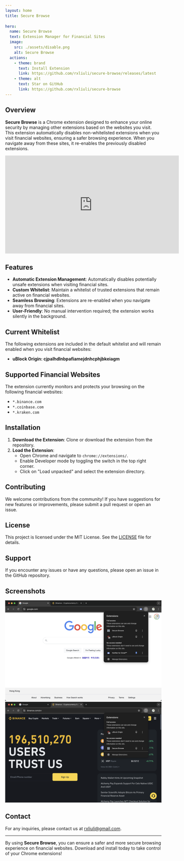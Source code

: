 ```yaml
---
layout: home
title: Secure Browse

hero:
  name: Secure Browse
  text: Extension Manager for Financial Sites
  image:
    src: ./assets/disable.png
    alt: Secure Browse
  actions:
    - theme: brand
      text: Install Extension
      link: https://github.com/rxliuli/secure-browse/releases/latest
    - theme: alt
      text: Star on GitHub
      link: https://github.com/rxliuli/secure-browse
---
```


## Overview

**Secure Browse** is a Chrome extension designed to enhance your online security by managing other extensions based on the websites you visit. This extension automatically disables non-whitelisted extensions when you visit financial websites, ensuring a safer browsing experience. When you navigate away from these sites, it re-enables the previously disabled extensions.

<iframe width="560" height="315" src="https://www.youtube.com/embed/c5xZBC26Ry0?si=uXyWyDevzoGeDmz2" title="YouTube video player" frameborder="0" allow="accelerometer; autoplay; clipboard-write; encrypted-media; gyroscope; picture-in-picture; web-share" referrerpolicy="strict-origin-when-cross-origin" allowfullscreen></iframe>

## Features

- **Automatic Extension Management**: Automatically disables potentially unsafe extensions when visiting financial sites.
- **Custom Whitelist**: Maintain a whitelist of trusted extensions that remain active on financial websites.
- **Seamless Browsing**: Extensions are re-enabled when you navigate away from financial sites.
- **User-Friendly**: No manual intervention required; the extension works silently in the background.

## Current Whitelist

The following extensions are included in the default whitelist and will remain enabled when you visit financial websites:

- **uBlock Origin: cjpalhdlnbpafiamejdnhcphjbkeiagm**

## Supported Financial Websites

The extension currently monitors and protects your browsing on the following financial websites:

- `*.binance.com`
- `*.coinbase.com`
- `*.kraken.com`

## Installation

1. **Download the Extension**: Clone or download the extension from the repository.
2. **Load the Extension**:
   - Open Chrome and navigate to `chrome://extensions/`.
   - Enable Developer mode by toggling the switch in the top right corner.
   - Click on "Load unpacked" and select the extension directory.

## Contributing

We welcome contributions from the community! If you have suggestions for new features or improvements, please submit a pull request or open an issue.

## License

This project is licensed under the MIT License. See the [LICENSE](https://github.com/rxliuli/secure-browse/blob/main/LICENSE) file for details.

## Support

If you encounter any issues or have any questions, please open an issue in the GitHub repository.

## Screenshots

![Screenshot 1](./assets/enable.png)
![Screenshot 2](./assets/disable.png)

## Contact

For any inquiries, please contact us at [rxliuli@gmail.com](mailto:rxliuli@gmail.com).

---

By using **Secure Browse**, you can ensure a safer and more secure browsing experience on financial websites. Download and install today to take control of your Chrome extensions!
